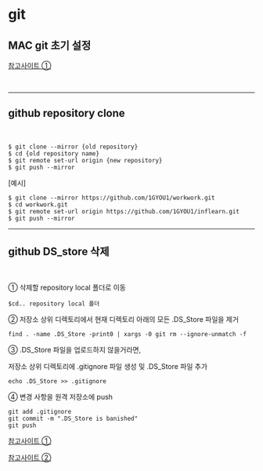 # __git__

## MAC git 초기 설정

[참고사이트 ①](https://investechnews.com/2021/06/14/mac-git-setting/)

<br>

----

## github repository clone

<br>

```
$ git clone --mirror {old repository}
$ cd {old repository name}
$ git remote set-url origin {new repository}
$ git push --mirror
```

[예시]
```
$ git clone --mirror https://github.com/1GYOU1/workwork.git
$ cd workwork.git
$ git remote set-url origin https://github.com/1GYOU1/inflearn.git
$ git push --mirror
```

----
## github DS_store 삭제

<br>

① 삭제할 repository local 폴더로 이동
```
$cd.. repository local 폴더
```
② 저장소 상위 디렉토리에서 현재 디렉토리 아래의 모든 .DS_Store 파일을 제거
```
find . -name .DS_Store -print0 | xargs -0 git rm --ignore-unmatch -f
```
③ .DS_Store 파일을 업로드하지 않을거라면,

저장소 상위 디렉토리에 .gitignore 파일 생성 및 .DS_Store 파일 추가
```
echo .DS_Store >> .gitignore
```
④ 변경 사항을 원격 저장소에 push
```
git add .gitignore
git commit -m ".DS_Store is banished"
git push
```

[참고사이트 ①](https://velog.io/@cil05265/Git-Hub%EA%B9%83%ED%97%88%EB%B8%8C-.DSStore-%ED%8C%8C%EC%9D%BC-%EA%B0%9C%EB%85%90-%EB%B0%8F-%EC%82%AD%EC%A0%9C-%EB%B0%A9%EB%B2%95)

[참고사이트 ②](https://wooono.tistory.com/251)
